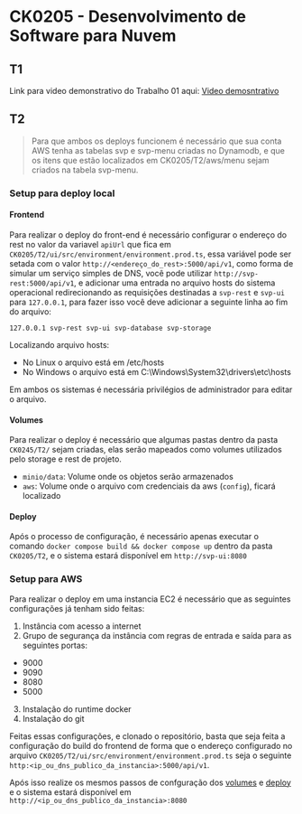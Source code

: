 # CK0205 - Desenvolvimento de Software para Nuvem

## T1
Link para video demonstrativo do Trabalho 01 aqui: [Video demosntrativo](https://#)

## T2

> Para que ambos os deploys funcionem é necessário que sua conta AWS tenha as tabelas svp e svp-menu criadas no Dynamodb, e que os itens que estão localizados em CK0205/T2/aws/menu sejam criados na tabela svp-menu.

### Setup para deploy local

#### Frontend 

Para realizar o deploy do front-end é necessário configurar o endereço do rest no valor da variavel `apiUrl` que fica em `CK0205/T2/ui/src/environment/environment.prod.ts`, essa variável pode ser setada com o valor `http://<endereço_do_rest>:5000/api/v1`, como forma de simular um serviço simples de DNS, você pode utilizar `http://svp-rest:5000/api/v1`, e adicionar uma entrada no arquivo hosts do sistema operacional redirecionando as requisições destinadas a `svp-rest` e `svp-ui` para `127.0.0.1`, para fazer isso você deve adicionar a seguinte linha ao fim do arquivo:

```
127.0.0.1 svp-rest svp-ui svp-database svp-storage
```

Localizando arquivo hosts:

- No Linux o arquivo está em /etc/hosts 
- No Windows o arquivo está em C:\Windows\System32\drivers\etc\hosts

Em ambos os sistemas é necessária privilégios de administrador para editar o arquivo.

#### Volumes

Para realizar o deploy é necessário que algumas pastas dentro da pasta `CK0245/T2/` sejam criadas, elas serão mapeados como volumes utilizados pelo storage e rest de projeto.

- `minio/data`: Volume onde os objetos serão armazenados
-  `aws`: Volume onde o arquivo com credenciais da aws (`config`), ficará localizado 

#### Deploy

Após o processo de configuração, é necessário apenas executar o comando `docker compose build && docker compose up` dentro da pasta `CK0205/T2`, e o sistema estará disponível em `http://svp-ui:8080`

### Setup para AWS

Para realizar o deploy em uma instancia EC2 é necessário que as seguintes configurações já tenham sido feitas:

1. Instância com acesso a internet
2. Grupo de segurança da instância com regras de entrada e saída para as seguintes portas:
- 9000
- 9090
- 8080
- 5000
3. Instalação do runtime docker
4. Instalação do git

Feitas essas configurações, e clonado o repositório, basta que seja feita a configuração do build do frontend de forma que o endereço configurado no arquivo `CK0205/T2/ui/src/environment/environment.prod.ts` seja o seguinte `http:<ip_ou_dns_publico_da_instancia>:5000/api/v1`.

Após isso realize os mesmos passos de confguração dos [volumes](#volumes) e [deploy](#deploy) e o sistema estará disponível em `http://<ip_ou_dns_publico_da_instancia>:8080`